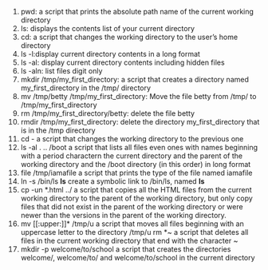 1. pwd: a script that prints the absolute path name of the current working directory
2. ls: displays the contents list of your current directory
3. cd: a script that changes the working directory to the user’s home directory
4. ls -l:display current directory contents in a long format
5. ls -al: display current directory contents including hidden files
6. ls -aln: list files digit only
7. mkdir /tmp/my_first_directory: a script that creates a directory named my_first_directory in the /tmp/ directory
8. mv /tmp/betty /tmp/my_first_directory: Move the file betty from /tmp/ to /tmp/my_first_directory
9. rm /tmp/my_first_directory/betty: delete the file betty
10. rmdir /tmp/my_first_directory: delete the directory my_first_directory that is in the /tmp directory
11. cd - a script that changes the working directory to the previous one
12. ls -al . .. /boot a script that lists all files even ones with names beginning with a period charactern the current directory and the parent of the working directory and the /boot directory (in this order) in long format
13. file /tmp/iamafile a script that prints the type of the file named iamafile
14. ln -s /bin/ls __ls__ create a symbolic link to /bin/ls, named __ls__
15. cp -un *.html ../ a script that copies all the HTML files from the current working directory to the parent of the working directory, but only copy files that did not exist in the parent of the working directory or were newer than the versions in the parent of the working directory.
16. mv [[:upper:]]* /tmp/u a script that moves all files beginning with an uppercase letter to the directory /tmp/u
rm *~  a script that deletes all files in the current working directory that end with the character ~
17. mkdir -p welcome/to/school a script that creates the directories welcome/, welcome/to/ and welcome/to/school in the current directory
